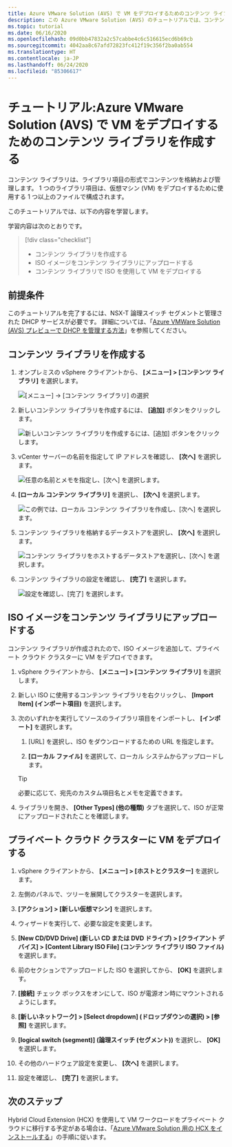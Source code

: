 ```yaml
---
title: Azure VMware Solution (AVS) で VM をデプロイするためのコンテンツ ライブラリを作成する
description: この Azure VMware Solution (AVS) のチュートリアルでは、コンテンツ ライブラリを作成して、AVS プライベート クラウドに VM をデプロイします。
ms.topic: tutorial
ms.date: 06/16/2020
ms.openlocfilehash: 09d0bb47832a2c57cabbe4c6c516615ecd6b69cb
ms.sourcegitcommit: 4042aa8c67afd72823fc412f19c356f2ba0ab554
ms.translationtype: HT
ms.contentlocale: ja-JP
ms.lasthandoff: 06/24/2020
ms.locfileid: "85306617"
---
```

# <a name="tutorial-create-a-content-library-to-deploy-vms-in-azure-vmware-solution-avs"></a>チュートリアル:Azure VMware Solution (AVS) で VM をデプロイするためのコンテンツ ライブラリを作成する

コンテンツ ライブラリは、ライブラリ項目の形式でコンテンツを格納および管理します。 1 つのライブラリ項目は、仮想マシン (VM) をデプロイするために使用する 1 つ以上のファイルで構成されます。 
 
このチュートリアルでは、以下の内容を学習します。

学習内容は次のとおりです。
> [!div class="checklist"]
> * コンテンツ ライブラリを作成する
> * ISO イメージをコンテンツ ライブラリにアップロードする
> * コンテンツ ライブラリで ISO を使用して VM をデプロイする

## <a name="prerequisites"></a>前提条件

このチュートリアルを完了するには、NSX-T 論理スイッチ セグメントと管理された DHCP サービスが必要です。  詳細については、「[Azure VMWare Solution (AVS) プレビューで DHCP を管理する方法](manage-dhcp.md)」を参照してください。

## <a name="create-a-content-library"></a>コンテンツ ライブラリを作成する

1. オンプレミスの vSphere クライアントから、 **[メニュー] > [コンテンツ ライブラリ]** を選択します。

   ![[メニュー] -> [コンテンツ ライブラリ] の選択](./media/content-library/vsphere-menu-content-libraries.png)

1. 新しいコンテンツ ライブラリを作成するには、 **[追加]** ボタンをクリックします。

   ![新しいコンテンツ ライブラリを作成するには、[追加] ボタンをクリックします。](./media/content-library/create-new-content-library.png)

1. vCenter サーバーの名前を指定して IP アドレスを確認し、 **[次へ]** を選択します。

   ![任意の名前とメモを指定し、[次へ] を選択します。](./media/content-library/new-content-library-step1.png)

1. **[ローカル コンテンツ ライブラリ]** を選択し、 **[次へ]** を選択します。

   ![この例では、ローカル コンテンツ ライブラリを作成し、[次へ] を選択します。](./media/content-library/new-content-library-step2.png)

1. コンテンツ ライブラリを格納するデータストアを選択し、 **[次へ]** を選択します。

   ![コンテンツ ライブラリをホストするデータストアを選択し、[次へ] を選択します。](./media/content-library/new-content-library-step3.png)

1. コンテンツ ライブラリの設定を確認し、 **[完了]** を選択します。

   ![設定を確認し、[完了] を選択します。](./media/content-library/new-content-library-step4.png)

## <a name="upload-an-iso-image-to-the-content-library"></a>ISO イメージをコンテンツ ライブラリにアップロードする

コンテンツ ライブラリが作成されたので、ISO イメージを追加して、プライベート クラウド クラスターに VM をデプロイできます。 

1. vSphere クライアントから、 **[メニュー] > [コンテンツ ライブラリ]** を選択します。

1. 新しい ISO に使用するコンテンツ ライブラリを右クリックし、 **[Import Item] (インポート項目)** を選択します。

1. 次のいずれかを実行してソースのライブラリ項目をインポートし、 **[インポート]** を選択します。
   1. [URL] を選択し、ISO をダウンロードするための URL を指定します。

   1. **[ローカル ファイル]** を選択して、ローカル システムからアップロードします。

   > [!TIP]
   > 必要に応じて、宛先のカスタム項目名とメモを定義できます。

1. ライブラリを開き、 **[Other Types] (他の種類)** タブを選択して、ISO が正常にアップロードされたことを確認します。


## <a name="deploy-a-vm-to-a-private-cloud-cluster"></a>プライベート クラウド クラスターに VM をデプロイする

1. vSphere クライアントから、 **[メニュー] > [ホストとクラスター]** を選択します。

1. 左側のパネルで、ツリーを展開してクラスターを選択します。

1. **[アクション] > [新しい仮想マシン]** を選択します。

1. ウィザードを実行して、必要な設定を変更します。

1. **[New CD/DVD Drive] (新しい CD または DVD ドライブ) > [クライアント デバイス] > [Content Library ISO File] (コンテンツ ライブラリ ISO ファイル)** を選択します。

1. 前のセクションでアップロードした ISO を選択してから、 **[OK]** を選択します。

1. **[接続]** チェック ボックスをオンにして、ISO が電源オン時にマウントされるようにします。

1. **[新しいネットワーク] > [Select dropdown] (ドロップダウンの選択) > [参照]** を選択します。

1. **[logical switch (segment)] (論理スイッチ (セグメント))** を選択し、 **[OK]** を選択します。

1. その他のハードウェア設定を変更し、 **[次へ]** を選択します。

1. 設定を確認し、 **[完了]** を選択します。


## <a name="next-steps"></a>次のステップ

Hybrid Cloud Extension (HCX) を使用して VM ワークロードをプライベート クラウドに移行する予定がある場合は、「[Azure VMware Solution 用の HCX をインストールする](hybrid-cloud-extension-installation.md)」の手順に従います。

<!-- LINKS - external-->

<!-- LINKS - internal -->